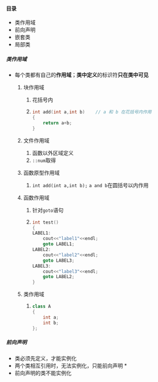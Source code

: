 #### 目录

* 类作用域
* 前向声明
* 嵌套类
* 局部类

##### 类作用域

* 每个类都有自己的**作用域**；**类中定义**的标识符**只在类中可见**

  1. 块作用域

     1. 花括号内

     2. ```c++
        int add(int a,int b)    // a 和 b 在花括号内作用
        {
            return a+b;
        }
        ```

  2. 文件作用域

     1. 函数以外区域定义
     2. `::num`取得

  3. 函数原型作用域

     1. `int add(int a,int b);` `a and b`在圆括号以内作用

  4. 函数作用域

     1. 针对`goto`语句

     2. ```c++
        int test()
        {
        LABEL1:
            cout<<"label1"<<endl;
            goto LABEL1;
        LABEL2:
            cout<<"label2"<<endl;
            goto LABEL3;
        LABEL3:
            cout<<"label3"<<endl;
            goto LABEL2;
        }
        ```

  5. 类作用域

     1. ```c++
        class A
        {
        	int a;
        	int b;
        };
        ```

##### 前向声明

* 类必须先定义，才能实例化
* 两个类相互引用时，无法实例化，只能前向声明
  * 
* 前向声明的类不能实例化